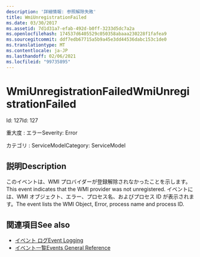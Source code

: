 ```yaml
---
description: '詳細情報: 参照解除失敗'
title: WmiUnregistrationFailed
ms.date: 03/30/2017
ms.assetid: 7d1d31a7-efab-492d-b0ff-3233d5dc7a2a
ms.openlocfilehash: 174537d6405529c050358abaaa230228f1fafea9
ms.sourcegitcommit: ddf7edb67715a5b9a45e3dd44536dabc153c1de0
ms.translationtype: MT
ms.contentlocale: ja-JP
ms.lasthandoff: 02/06/2021
ms.locfileid: "99735895"
---
```

# <a name="wmiunregistrationfailed"></a><span data-ttu-id="c2b0e-103">WmiUnregistrationFailed</span><span class="sxs-lookup"><span data-stu-id="c2b0e-103">WmiUnregistrationFailed</span></span>

<span data-ttu-id="c2b0e-104">Id: 127</span><span class="sxs-lookup"><span data-stu-id="c2b0e-104">Id: 127</span></span>  
  
 <span data-ttu-id="c2b0e-105">重大度 : エラー</span><span class="sxs-lookup"><span data-stu-id="c2b0e-105">Severity: Error</span></span>  
  
 <span data-ttu-id="c2b0e-106">カテゴリ : ServiceModel</span><span class="sxs-lookup"><span data-stu-id="c2b0e-106">Category: ServiceModel</span></span>  
  
## <a name="description"></a><span data-ttu-id="c2b0e-107">説明</span><span class="sxs-lookup"><span data-stu-id="c2b0e-107">Description</span></span>  

 <span data-ttu-id="c2b0e-108">このイベントは、WMI プロバイダーが登録解除されなかったことを示します。</span><span class="sxs-lookup"><span data-stu-id="c2b0e-108">This event indicates that the WMI provider was not unregistered.</span></span> <span data-ttu-id="c2b0e-109">イベントには、WMI オブジェクト、エラー、プロセス名、およびプロセス ID が表示されます。</span><span class="sxs-lookup"><span data-stu-id="c2b0e-109">The event lists the WMI Object, Error, process name and process ID.</span></span>  
  
## <a name="see-also"></a><span data-ttu-id="c2b0e-110">関連項目</span><span class="sxs-lookup"><span data-stu-id="c2b0e-110">See also</span></span>

- [<span data-ttu-id="c2b0e-111">イベント ログ</span><span class="sxs-lookup"><span data-stu-id="c2b0e-111">Event Logging</span></span>](index.md)
- [<span data-ttu-id="c2b0e-112">イベント一覧</span><span class="sxs-lookup"><span data-stu-id="c2b0e-112">Events General Reference</span></span>](events-general-reference.md)
